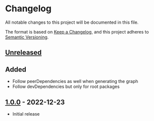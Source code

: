 # Changelog

All notable changes to this project will be documented in this file.

The format is based on [Keep a Changelog](https://keepachangelog.com/en/1.0.0/),
and this project adheres to [Semantic Versioning](https://semver.org/spec/v2.0.0.html).

## [Unreleased]

## Added

- Follow peerDependencies as well when generating the graph
- Follow devDependencies but only for root packages

## [1.0.0] - 2022-12-23

- Initial release

[unreleased]: https://github.com/scinos/effectve-dependency-tree/compare/1.0.0...HEAD
[1.0.0]: https://github.com/scinos/effectve-dependency-tree/releases/tag/1.0.0
